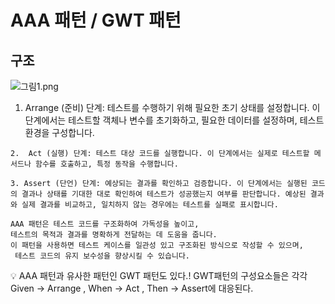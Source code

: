 ﻿
#  AAA 패턴 / GWT 패턴

## 구조
    
![그림1.png](https://busy-jellyfish-dcb.notion.site/image/https%3A%2F%2Fs3-us-west-2.amazonaws.com%2Fsecure.notion-static.com%2F908c8fa6-3286-4ac3-8ee9-9c700fc95e2f%2F%25E1%2584%2580%25E1%2585%25B3%25E1%2584%2585%25E1%2585%25B5%25E1%2586%25B71.png?table=block&id=1fa7523c-7df5-4d7f-94c1-99f3230cec19&spaceId=39814b33-9405-41f0-80ac-22be0080631c&width=2000&userId=&cache=v2)
    
   
  1.  Arrange (준비) 단계: 테스트를 수행하기 위해 필요한 초기 상태를 설정합니다. 이 단계에서는 테스트할 객체나 변수를 초기화하고, 필요한 데이터를 설정하며, 테스트 환경을 구성합니다.
  
    2.  Act (실행) 단계: 테스트 대상 코드를 실행합니다. 이 단계에서는 실제로 테스트할 메서드나 함수를 호출하고, 특정 동작을 수행합니다.
   
    3. Assert (단언) 단계: 예상되는 결과를 확인하고 검증합니다. 이 단계에서는 실행된 코드의 결과나 상태를 기대한 대로 확인하여 테스트가 성공했는지 여부를 판단합니다. 예상된 결과와 실제 결과를 비교하고, 일치하지 않는 경우에는 테스트를 실패로 표시합니다.
    
    AAA 패턴은 테스트 코드를 구조화하여 가독성을 높이고, 
    테스트의 목적과 결과를 명확하게 전달하는 데 도움을 줍니다. 
    이 패턴을 사용하면 테스트 케이스를 일관성 있고 구조화된 방식으로 작성할 수 있으며,
     테스트 코드의 유지 보수성을 향상시킬 수 있습니다.
    
💡 AAA 패턴과 유사한 패턴인 GWT 패턴도 있다.! GWT패턴의 구성요소들은 각각 Given → Arrange , When → Act , Then → Assert에 대응된다.
    
